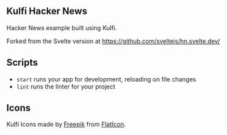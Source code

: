 ## Kulfi Hacker News

Hacker News example built using Kulfi.

Forked from the Svelte version at https://github.com/sveltejs/hn.svelte.dev/

## Scripts

- `start` runs your app for development, reloading on file changes
- `lint` runs the linter for your project

## Icons

Kulfi Icons made by [Freepik](https://www.freepik.com) from [FlatIcon](www.flaticon.com).
